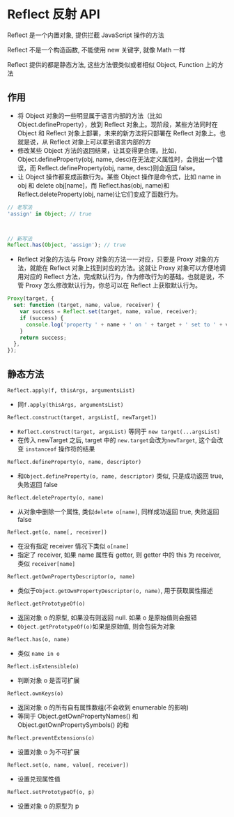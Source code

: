 # Reflect 反射 API

Reflect 是一个内置对象, 提供拦截 JavaScript 操作的方法

Reflect 不是一个构造函数, 不能使用 new 关键字, 就像 Math 一样

Reflect 提供的都是静态方法, 这些方法很类似或者相似 Object, Function 上的方法

## 作用

- 将 Object 对象的一些明显属于语言内部的方法（比如 Object.defineProperty），放到 Reflect 对象上。现阶段，某些方法同时在 Object 和 Reflect 对象上部署，未来的新方法将只部署在 Reflect 对象上。也就是说，从 Reflect 对象上可以拿到语言内部的方
- 修改某些 Object 方法的返回结果，让其变得更合理。比如，Object.defineProperty(obj, name, desc)在无法定义属性时，会抛出一个错误，而 Reflect.defineProperty(obj, name, desc)则会返回 false。
- 让 Object 操作都变成函数行为。某些 Object 操作是命令式，比如 name in obj 和 delete obj[name]，而 Reflect.has(obj, name)和 Reflect.deleteProperty(obj, name)让它们变成了函数行为。

```js
// 老写法
'assign' in Object; // true



// 新写法
Reflect.has(Object, 'assign'); // true
```

- Reflect 对象的方法与 Proxy 对象的方法一一对应，只要是 Proxy 对象的方法，就能在 Reflect 对象上找到对应的方法。这就让 Proxy 对象可以方便地调用对应的 Reflect 方法，完成默认行为，作为修改行为的基础。也就是说，不管 Proxy 怎么修改默认行为，你总可以在 Reflect 上获取默认行为。

```js
Proxy(target, {
  set: function (target, name, value, receiver) {
    var success = Reflect.set(target, name, value, receiver);
    if (success) {
      console.log('property ' + name + ' on ' + target + ' set to ' + value);
    }
    return success;
  },
});
```

## 静态方法

`Reflect.apply(f, thisArgs, argumentsList)`

- 同`f.apply(thisArgs, argumentsList)`

`Reflect.construct(target, argsList[, newTarget])`

- `Reflect.construct(target, argsList)` 等同于 `new target(...argsList)`
- 在传入 newTarget 之后, target 中的 `new.target`会改为`newTarget`, 这个会改变 `instanceof` 操作符的结果

`Reflect.defineProperty(o, name, descriptor)`

- 和`Object.defineProperty(o, name, descriptor)` 类似, 只是成功返回 true, 失败返回 false

`Reflect.deleteProperty(o, name)`

- 从对象中删除一个属性, 类似`delete o[name]`, 同样成功返回 true, 失败返回 false

`Reflect.get(o, name[, receiver])`

- 在没有指定 receiver 情况下类似 `o[name]`
- 指定了 receiver, 如果 name 属性有 getter, 则 getter 中的 this 为 receiver, 类似 `receiver[name]`

`Reflect.getOwnPropertyDescriptor(o, name)`

- 类似于`Object.getOwnPropertyDescriptor(o, name)`, 用于获取属性描述

`Reflect.getPrototypeOf(o)`

- 返回对象 o 的原型, 如果没有则返回 null. 如果 o 是原始值则会报错
- `Object.getPrototypeOf(o)`如果是原始值, 则会包装为对象

`Reflect.has(o, name)`

- 类似 `name in o`

`Reflect.isExtensible(o)`

- 判断对象 o 是否可扩展

`Reflect.ownKeys(o)`

- 返回对象 o 的所有自有属性数组(不会收到 enumerable 的影响)
- 等同于 Object.getOwnPropertyNames() 和 Object.getOwnPropertySymbols() 的和

`Reflect.preventExtensions(o)`

- 设置对象 o 为不可扩展

`Reflect.set(o, name, value[, receiver])`

- 设置兑现属性值

`Reflect.setPrototypeOf(o, p)`

- 设置对象 o 的原型为 p
